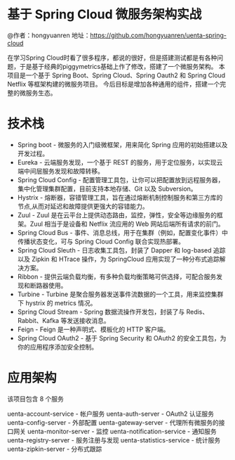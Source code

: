 # 基于 Spring Cloud 微服务架构实战

@作者：hongyuanren
地址：https://github.com/hongyuanren/uenta-spring-cloud

在学习Spring Cloud时看了很多程序，都说的很好，但是搭建测试都是有各种问题，于是基于经典的piggymetrics基础上作了修改，搭建了一个微服务架构。
本项目是一个基于 Spring Boot、Spring Cloud、Spring Oauth2 和 Spring Cloud Netflix 等框架构建的微服务项目。
今后目标是增加各种通用的组件，搭建一个完整的微服务生态。

# 技术栈
* Spring boot - 微服务的入门级微框架，用来简化 Spring 应用的初始搭建以及开发过程。
* Eureka - 云端服务发现，一个基于 REST 的服务，用于定位服务，以实现云端中间层服务发现和故障转移。
* Spring Cloud Config - 配置管理工具包，让你可以把配置放到远程服务器，集中化管理集群配置，目前支持本地存储、Git 以及 Subversion。
* Hystrix - 熔断器，容错管理工具，旨在通过熔断机制控制服务和第三方库的节点,从而对延迟和故障提供更强大的容错能力。
* Zuul - Zuul 是在云平台上提供动态路由，监控，弹性，安全等边缘服务的框架。Zuul 相当于是设备和 Netflix 流应用的 Web 网站后端所有请求的前门。
* Spring Cloud Bus - 事件、消息总线，用于在集群（例如，配置变化事件）中传播状态变化，可与 Spring Cloud Config 联合实现热部署。
* Spring Cloud Sleuth - 日志收集工具包，封装了 Dapper 和 log-based 追踪以及 Zipkin 和 HTrace 操作，为 SpringCloud 应用实现了一种分布式追踪解决方案。
* Ribbon - 提供云端负载均衡，有多种负载均衡策略可供选择，可配合服务发现和断路器使用。
* Turbine - Turbine 是聚合服务器发送事件流数据的一个工具，用来监控集群下 hystrix 的 metrics 情况。
* Spring Cloud Stream - Spring 数据流操作开发包，封装了与 Redis、Rabbit、Kafka 等发送接收消息。
* Feign - Feign 是一种声明式、模板化的 HTTP 客户端。
* Spring Cloud OAuth2 - 基于 Spring Security 和 OAuth2 的安全工具包，为你的应用程序添加安全控制。

# 应用架构

该项目包含 8 个服务

uenta-account-service - 帐户服务
uenta-auth-server - OAuth2 认证服务
uenta-config-server - 外部配置
uenta-gateway-server - 代理所有微服务的接口网关
uenta-monitor-server - 监控
uenta-notification-service - 通知服务
uenta-registry-server  - 服务注册与发现
uenta-statistics-service - 统计服务
uenta-zipkin-server - 分布式跟踪

